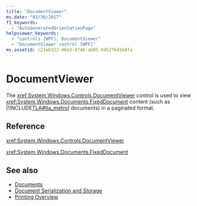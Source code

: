 ```yaml
---
title: "DocumentViewer"
ms.date: "03/30/2017"
f1_keywords: 
  - "AutoGeneratedOrientationPage"
helpviewer_keywords: 
  - "controls [WPF], DocumentViewer"
  - "DocumentViewer control [WPF]"
ms.assetid: c21eb322-d6b3-474b-ab05-94527bd1b0fa
---
```

# DocumentViewer
The <xref:System.Windows.Controls.DocumentViewer> control is used to view <xref:System.Windows.Documents.FixedDocument> content (such as [!INCLUDE[TLA#tla_metro](../../../../includes/tlasharptla-metro-md.md)] documents) in a paginated format.  
  
## Reference  
 <xref:System.Windows.Controls.DocumentViewer>  
  
 <xref:System.Windows.Documents.FixedDocument>  
  
## See also
- [Documents](../advanced/documents.md)
- [Document Serialization and Storage](../advanced/document-serialization-and-storage.md)
- [Printing Overview](../advanced/printing-overview.md)

